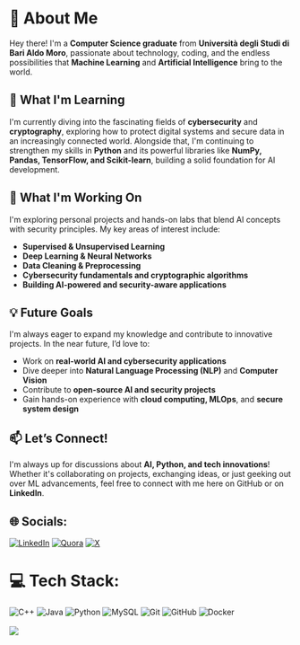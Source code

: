 # 💫 About Me  

Hey there! I'm a **Computer Science graduate** from **Università degli Studi di Bari Aldo Moro**, passionate about technology, coding, and the endless possibilities that **Machine Learning** and **Artificial Intelligence** bring to the world.  

## 🌱 What I'm Learning  
I'm currently diving into the fascinating fields of **cybersecurity** and **cryptography**, exploring how to protect digital systems and secure data in an increasingly connected world. Alongside that, I'm continuing to strengthen my skills in **Python** and its powerful libraries like **NumPy, Pandas, TensorFlow, and Scikit-learn**, building a solid foundation for AI development.

## 🔭 What I'm Working On  
I'm exploring personal projects and hands-on labs that blend AI concepts with security principles. My key areas of interest include:  
- **Supervised & Unsupervised Learning**  
- **Deep Learning & Neural Networks**  
- **Data Cleaning & Preprocessing**  
- **Cybersecurity fundamentals and cryptographic algorithms**  
- **Building AI-powered and security-aware applications**  

## 💡 Future Goals  
I'm always eager to expand my knowledge and contribute to innovative projects. In the near future, I’d love to:  
- Work on **real-world AI and cybersecurity applications**  
- Dive deeper into **Natural Language Processing (NLP)** and **Computer Vision**  
- Contribute to **open-source AI and security projects**  
- Gain hands-on experience with **cloud computing, MLOps**, and **secure system design** 

## 📫 Let’s Connect!  
I'm always up for discussions about **AI, Python, and tech innovations**! Whether it's collaborating on projects, exchanging ideas, or just geeking out over ML advancements, feel free to connect with me here on GitHub or on **LinkedIn**.

## 🌐 Socials:
[![LinkedIn](https://img.shields.io/badge/LinkedIn-%230077B5.svg?logo=linkedin&logoColor=white)](https://linkedin.com/in/MicheleGrieco92) [![Quora](https://img.shields.io/badge/Quora-%23B92B27.svg?logo=Quora&logoColor=white)](https://quora.com/profile/MicheleGrieco) [![X](https://img.shields.io/badge/X-black.svg?logo=X&logoColor=white)](https://x.com/_michelegrieco_)

# 💻 Tech Stack:
![C++](https://img.shields.io/badge/c++-%2300599C.svg?style=for-the-badge&logo=c%2B%2B&logoColor=white) ![Java](https://img.shields.io/badge/java-%23ED8B00.svg?style=for-the-badge&logo=openjdk&logoColor=white) ![Python](https://img.shields.io/badge/python-3670A0?style=for-the-badge&logo=python&logoColor=ffdd54) ![MySQL](https://img.shields.io/badge/mysql-4479A1.svg?style=for-the-badge&logo=mysql&logoColor=white) ![Git](https://img.shields.io/badge/git-%23F05033.svg?style=for-the-badge&logo=git&logoColor=white) ![GitHub](https://img.shields.io/badge/github-%23121011.svg?style=for-the-badge&logo=github&logoColor=white) ![Docker](https://img.shields.io/badge/docker-%230db7ed.svg?style=for-the-badge&logo=docker&logoColor=white) <br/>
<br>
![](https://github-readme-stats.vercel.app/api/top-langs/?username=MicheleGrieco&theme=calm&hide_border=false&include_all_commits=true&count_private=true&layout=compact)
<!-- Proudly created with GPRM ( https://gprm.itsvg.in ) -->
